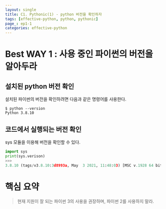 ```yaml
---
layout: single
title: C1. Pythonic(1) - python 버전을 확인하자
tags: [effective-python, python, pythonic]
page_: ep1-1
categories: effective-python
---
```

# Best WAY 1 : 사용 중인 파이썬의 버전을 알아두라
## 설치된 python 버전 확인
설치된 파이썬의 버전을 확인하려면 다음과 같은 명령어를 사용한다.
```commandline
$ python --version
Python 3.8.10
```
## 코드에서 실행되는 버전 확인
sys 모듈을 이용해 버전을 확인할 수 있다.
```python
import sys
print(sys.verison)
>>>
3.8.10 (tags/v3.8.10:3d8993a, May  3 2021, 11:48:03) [MSC v.1928 64 bit (AMD64)]
```

# 핵심 요약

> 현재 지원이 잘 되는 파이썬 3의 사용을 권장하며, 파이썬 2를 사용하지 말라.
